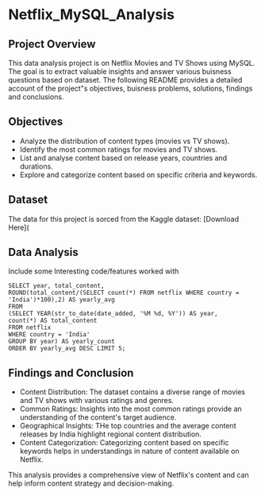 # Netflix_MySQL_Analysis

## Project Overview
This data analysis project is on Netflix Movies and TV Shows using MySQL. The goal is to extract valuable insights and answer various buisness questions based 
on dataset. The following README provides a detailed account of the project"s objectives, buisness problems, solutions, findings and conclusions.

## Objectives
- Analyze the distribution of content types (movies vs TV shows).
- Identify the most common ratings for movies and TV shows.
- List and analyse content based on release years, countries and durations.
- Explore and categorize content based on specific criteria and keywords.

## Dataset
The data for this project is sorced from the Kaggle dataset: [Download Here](

## Data Analysis
Include some Interesting code/features worked with

```MySQL
SELECT year, total_content,
ROUND(total_content/(SELECT count(*) FROM netflix WHERE country = 'India')*100),2) AS yearly_avg
FROM
(SELECT YEAR(str_to_date(date_added, '%M %d, %Y')) AS year,
count(*) AS total_content
FROM netflix
WHERE country = 'India'
GROUP BY year) AS yearly_count
ORDER BY yearly_avg DESC LIMIT 5;
```
## Findings and Conclusion

- Content Distribution: The dataset contains a diverse range of movies and TV shows with various ratings and genres.
- Common Ratings: Insights into the most common ratings provide an understanding of the content's target audience.
- Geographical Insights: THe top countries and the average content releases by India highlight regional content distribution.
- Content Categorization: Categorizing content based on specific keywords helps in understandings in nature of content available on Netflix.

This analysis provides a comprehensive view of Netflix's content and can help inform content strategy and decision-making.

